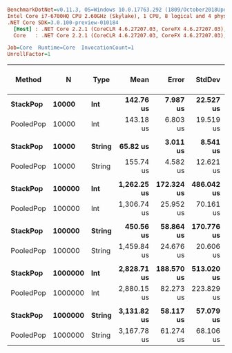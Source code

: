 ``` ini

BenchmarkDotNet=v0.11.3, OS=Windows 10.0.17763.292 (1809/October2018Update/Redstone5)
Intel Core i7-6700HQ CPU 2.60GHz (Skylake), 1 CPU, 8 logical and 4 physical cores
.NET Core SDK=3.0.100-preview-010184
  [Host] : .NET Core 2.2.1 (CoreCLR 4.6.27207.03, CoreFX 4.6.27207.03), 64bit RyuJIT
  Core   : .NET Core 2.2.1 (CoreCLR 4.6.27207.03, CoreFX 4.6.27207.03), 64bit RyuJIT

Job=Core  Runtime=Core  InvocationCount=1  
UnrollFactor=1  

```
|    Method |       N |   Type |        Mean |      Error |     StdDev |      Median | Ratio | RatioSD | Gen 0/1k Op | Gen 1/1k Op | Gen 2/1k Op | Allocated Memory/Op |
|---------- |-------- |------- |------------:|-----------:|-----------:|------------:|------:|--------:|------------:|------------:|------------:|--------------------:|
|  **StackPop** |   **10000** |    **Int** |   **142.76 us** |   **7.987 us** |  **22.527 us** |   **129.35 us** |  **1.00** |    **0.00** |           **-** |           **-** |           **-** |                   **-** |
| PooledPop |   10000 |    Int |   143.18 us |   6.803 us |  19.519 us |   136.64 us |  1.03 |    0.20 |           - |           - |           - |                   - |
|           |         |        |             |            |            |             |       |         |             |             |             |                     |
|  **StackPop** |   **10000** | **String** |    **65.82 us** |   **3.011 us** |   **8.541 us** |    **60.62 us** |  **1.00** |    **0.00** |           **-** |           **-** |           **-** |                   **-** |
| PooledPop |   10000 | String |   155.74 us |   4.582 us |  12.621 us |   151.47 us |  2.40 |    0.31 |           - |           - |           - |                   - |
|           |         |        |             |            |            |             |       |         |             |             |             |                     |
|  **StackPop** |  **100000** |    **Int** | **1,262.25 us** | **172.324 us** | **486.042 us** | **1,393.93 us** |  **1.00** |    **0.00** |           **-** |           **-** |           **-** |                   **-** |
| PooledPop |  100000 |    Int | 1,306.74 us |  25.952 us |  70.161 us | 1,296.35 us |  1.28 |    1.03 |           - |           - |           - |                   - |
|           |         |        |             |            |            |             |       |         |             |             |             |                     |
|  **StackPop** |  **100000** | **String** |   **450.56 us** |  **58.864 us** | **170.776 us** |   **374.12 us** |  **1.00** |    **0.00** |           **-** |           **-** |           **-** |                   **-** |
| PooledPop |  100000 | String | 1,459.84 us |  24.676 us |  20.606 us | 1,461.17 us |  2.28 |    0.30 |           - |           - |           - |                   - |
|           |         |        |             |            |            |             |       |         |             |             |             |                     |
|  **StackPop** | **1000000** |    **Int** | **2,828.71 us** | **188.570 us** | **513.020 us** | **2,982.70 us** |  **1.00** |    **0.00** |           **-** |           **-** |           **-** |                   **-** |
| PooledPop | 1000000 |    Int | 2,880.15 us |  82.273 us | 223.829 us | 2,894.28 us |  1.05 |    0.17 |           - |           - |           - |                   - |
|           |         |        |             |            |            |             |       |         |             |             |             |                     |
|  **StackPop** | **1000000** | **String** | **3,131.82 us** |  **58.117 us** |  **57.079 us** | **3,100.91 us** |  **1.00** |    **0.00** |           **-** |           **-** |           **-** |                   **-** |
| PooledPop | 1000000 | String | 3,167.78 us |  61.274 us |  68.106 us | 3,133.75 us |  1.01 |    0.03 |           - |           - |           - |                   - |
